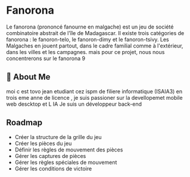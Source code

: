 # Fanorona

Le fanorona (prononcé fanourne en malgache) est un jeu de société combinatoire abstrait de l'île de Madagascar. Il existe trois catégories de fanorona : le fanoron-telo, le fanoron-dimy et le fanoron-tsivy. Les Malgaches en jouent partout, dans le cadre familial comme à l'extérieur, dans les villes et les campagnes.
mais pour ce projet, nous nous concentrerons sur le fanorona 9 



## 🚀 About Me
moi c est tovo jean etudiant cez ispm de filiere informatique (ISAIA3) en trois eme anne de licence , je suis passioner sur la devellopemet mobile web descktop et L IA
Je suis un développeur back-end 


## Roadmap 

- Créer la structure de la grille du jeu
- Créer les pièces du jeu
- Définir les règles de mouvement des pièces
- Gérer les captures de pièces
- Gérer les règles spéciales de mouvement
- Gérer les conditions de victoire
